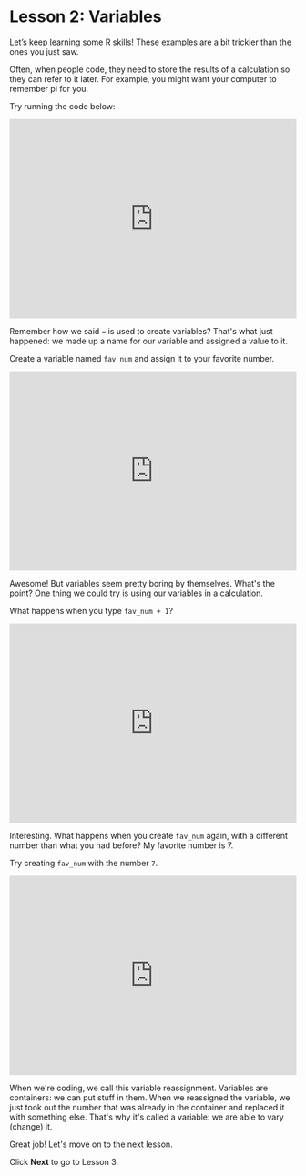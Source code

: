 # Lesson 2: Variables

Let’s keep learning some R skills! These examples are a bit trickier than the ones you just saw.

Often, when people code, they need to store the results of a calculation so they can refer to it later. For example, you might want your computer to remember pi for you.

Try running the code below:

<iframe data-type="datacamp" id="variables-1" height="350" src="https://uclatall.github.io/mtucker-coding-study/data-camp/dc-variables-1.html" style="border: 0px #ffffff none;" width="100%"></iframe>

Remember how we said `=` is used to create variables? That's what just happened: we made up a name for our variable and assigned a value to it.

Create a variable named `fav_num` and assign it to your favorite number.

<iframe data-type="datacamp" id="variables-2" height="350" src="https://uclatall.github.io/mtucker-coding-study/data-camp/dc-variables-2.html" style="border: 0px #ffffff none;" width="100%"></iframe>

Awesome! But variables seem pretty boring by themselves. What's the point? One thing we could try is using our variables in a calculation.

What happens when you type `fav_num + 1`?

<iframe data-type="datacamp" id="variables-3" height="350" src="https://uclatall.github.io/mtucker-coding-study/data-camp/dc-variables-3.html" style="border: 0px #ffffff none;" width="100%"></iframe>


Interesting. What happens when you create `fav_num` again, with a different number than what you had before? My favorite number is 7.

Try creating `fav_num` with the number `7`.

<iframe data-type="datacamp" id="variables-4" height="350" src="https://uclatall.github.io/mtucker-coding-study/data-camp/dc-variables-4.html" style="border: 0px #ffffff none;" width="100%"></iframe>

When we're coding, we call this variable reassignment. Variables are containers: we can put stuff in them. When we reassigned the variable, we just took out the number that was already in the container and replaced it with something else. That's why it's called a variable: we are able to vary (change) it.


Great job! Let's move on to the next lesson.

Click **Next** to go to Lesson 3.
